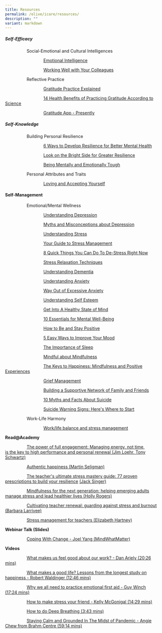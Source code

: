 ```yaml
---
title: Resources
permalink: /olive/icare/resources/
description: ""
variant: markdown
---
```

##### **Self-Efficacy**

&nbsp;&nbsp;&nbsp;&nbsp;&nbsp;&nbsp;&nbsp;&nbsp;&nbsp;&nbsp;&nbsp;&nbsp;&nbsp;&nbsp;&nbsp;&nbsp;&nbsp; Social-Emotional and Cultural Intelligences

&nbsp;&nbsp;&nbsp;&nbsp;&nbsp;&nbsp;&nbsp;&nbsp;&nbsp;&nbsp;&nbsp;&nbsp;&nbsp;&nbsp;&nbsp;&nbsp;&nbsp; &nbsp;&nbsp;&nbsp;&nbsp;&nbsp;&nbsp;&nbsp;&nbsp;&nbsp;&nbsp;&nbsp;&nbsp;&nbsp; [Emotional Intelligence](https://www.healthhub.sg/live-healthy/579/mental_health_emotional_intelligence_pdf)





&nbsp;&nbsp;&nbsp;&nbsp;&nbsp;&nbsp;&nbsp;&nbsp;&nbsp;&nbsp;&nbsp;&nbsp;&nbsp;&nbsp;&nbsp;&nbsp;&nbsp; &nbsp;&nbsp;&nbsp;&nbsp;&nbsp;&nbsp;&nbsp;&nbsp;&nbsp;&nbsp;&nbsp;&nbsp;&nbsp; [Working Well with Your Colleagues](https://www.healthhub.sg/live-healthy/592/workingwell-withyourcolleagues)

&nbsp;&nbsp;&nbsp;&nbsp;&nbsp;&nbsp;&nbsp;&nbsp;&nbsp;&nbsp;&nbsp;&nbsp;&nbsp;&nbsp;&nbsp;&nbsp;&nbsp; Reflective Practice

&nbsp;&nbsp;&nbsp;&nbsp;&nbsp;&nbsp;&nbsp;&nbsp;&nbsp;&nbsp;&nbsp;&nbsp;&nbsp;&nbsp;&nbsp;&nbsp;&nbsp; &nbsp;&nbsp;&nbsp;&nbsp;&nbsp;&nbsp;&nbsp;&nbsp;&nbsp;&nbsp;&nbsp;&nbsp;&nbsp; [Gratitude Practice Explained](http://ei.yale.edu/what-is-gratitude/)  

&nbsp;&nbsp;&nbsp;&nbsp;&nbsp;&nbsp;&nbsp;&nbsp;&nbsp;&nbsp;&nbsp;&nbsp;&nbsp;&nbsp;&nbsp;&nbsp;&nbsp; &nbsp;&nbsp;&nbsp;&nbsp;&nbsp;&nbsp;&nbsp;&nbsp;&nbsp;&nbsp;&nbsp;&nbsp;&nbsp; [14 Health Benefits of Practicing Gratitude According to Science](https://positivepsychology.com/benefits-of-gratitude/)

&nbsp;&nbsp;&nbsp;&nbsp;&nbsp;&nbsp;&nbsp;&nbsp;&nbsp;&nbsp;&nbsp;&nbsp;&nbsp;&nbsp;&nbsp;&nbsp;&nbsp; &nbsp;&nbsp;&nbsp;&nbsp;&nbsp;&nbsp;&nbsp;&nbsp;&nbsp;&nbsp;&nbsp;&nbsp;&nbsp; [Gratitude App - Presently](https://appadvice.com/app/presently-a-gratitude-journal/1474231565)  

##### Self-Knowledge


&nbsp;&nbsp;&nbsp;&nbsp;&nbsp;&nbsp;&nbsp;&nbsp;&nbsp;&nbsp;&nbsp;&nbsp;&nbsp;&nbsp;&nbsp;&nbsp;&nbsp; Building Personal Resilience

&nbsp;&nbsp;&nbsp;&nbsp;&nbsp;&nbsp;&nbsp;&nbsp;&nbsp;&nbsp;&nbsp;&nbsp;&nbsp;&nbsp;&nbsp;&nbsp;&nbsp; &nbsp;&nbsp;&nbsp;&nbsp;&nbsp;&nbsp;&nbsp;&nbsp;&nbsp;&nbsp;&nbsp;&nbsp;&nbsp; [6 Ways to Develop Resilience for Better Mental Health](https://www.healthhub.sg/live-healthy/575/mentalhealth_resilience)

&nbsp;&nbsp;&nbsp;&nbsp;&nbsp;&nbsp;&nbsp;&nbsp;&nbsp;&nbsp;&nbsp;&nbsp;&nbsp;&nbsp;&nbsp;&nbsp;&nbsp; &nbsp;&nbsp;&nbsp;&nbsp;&nbsp;&nbsp;&nbsp;&nbsp;&nbsp;&nbsp;&nbsp;&nbsp;&nbsp; [Look on the Bright Side for Greater Resilience](https://www.healthhub.sg/live-healthy/1755/look-on-the-bright-side-managing-setbacks)

&nbsp;&nbsp;&nbsp;&nbsp;&nbsp;&nbsp;&nbsp;&nbsp;&nbsp;&nbsp;&nbsp;&nbsp;&nbsp;&nbsp;&nbsp;&nbsp;&nbsp; &nbsp;&nbsp;&nbsp;&nbsp;&nbsp;&nbsp;&nbsp;&nbsp;&nbsp;&nbsp;&nbsp;&nbsp;&nbsp; [Being Mentally and Emotionally Tough](https://www.healthhub.sg/live-healthy/174/being_mentally_and_emotionally_tough)

&nbsp;&nbsp;&nbsp;&nbsp;&nbsp;&nbsp;&nbsp;&nbsp;&nbsp;&nbsp;&nbsp;&nbsp;&nbsp;&nbsp;&nbsp;&nbsp;&nbsp; Personal Attributes and Traits

&nbsp;&nbsp;&nbsp;&nbsp;&nbsp;&nbsp;&nbsp;&nbsp;&nbsp;&nbsp;&nbsp;&nbsp;&nbsp;&nbsp;&nbsp;&nbsp;&nbsp; &nbsp;&nbsp;&nbsp;&nbsp;&nbsp;&nbsp;&nbsp;&nbsp;&nbsp;&nbsp;&nbsp;&nbsp;&nbsp; [Loving and Accepting Yourself](https://www.healthhub.sg/live-healthy/438/loving_and_accepting_yourself)

#### Self-Management

&nbsp;&nbsp;&nbsp;&nbsp;&nbsp;&nbsp;&nbsp;&nbsp;&nbsp;&nbsp;&nbsp;&nbsp;&nbsp;&nbsp;&nbsp;&nbsp;&nbsp; Emotional/Mental Wellness

&nbsp;&nbsp;&nbsp;&nbsp;&nbsp;&nbsp;&nbsp;&nbsp;&nbsp;&nbsp;&nbsp;&nbsp;&nbsp;&nbsp;&nbsp;&nbsp;&nbsp; &nbsp;&nbsp;&nbsp;&nbsp;&nbsp;&nbsp;&nbsp;&nbsp;&nbsp;&nbsp;&nbsp;&nbsp;&nbsp; [Understanding Depression](https://academyofsingaporeteachers.moe.edu.sg/docs/librariesprovider8/icare-docs/mood.pdf?sfvrsn=e18115ff_2 "Mood")

&nbsp;&nbsp;&nbsp;&nbsp;&nbsp;&nbsp;&nbsp;&nbsp;&nbsp;&nbsp;&nbsp;&nbsp;&nbsp;&nbsp;&nbsp;&nbsp;&nbsp; &nbsp;&nbsp;&nbsp;&nbsp;&nbsp;&nbsp;&nbsp;&nbsp;&nbsp;&nbsp;&nbsp;&nbsp;&nbsp; [Myths and Misconceptions about Depression](https://www.healthhub.sg/live-healthy/509/mythsandmisconceptionsaboutdepression)

&nbsp;&nbsp;&nbsp;&nbsp;&nbsp;&nbsp;&nbsp;&nbsp;&nbsp;&nbsp;&nbsp;&nbsp;&nbsp;&nbsp;&nbsp;&nbsp;&nbsp; &nbsp;&nbsp;&nbsp;&nbsp;&nbsp;&nbsp;&nbsp;&nbsp;&nbsp;&nbsp;&nbsp;&nbsp;&nbsp; [Understanding Stress](https://academyofsingaporeteachers.moe.edu.sg/docs/librariesprovider8/icare-docs/stress.pdf?sfvrsn=8e2a431e_2 "Stress")

&nbsp;&nbsp;&nbsp;&nbsp;&nbsp;&nbsp;&nbsp;&nbsp;&nbsp;&nbsp;&nbsp;&nbsp;&nbsp;&nbsp;&nbsp;&nbsp;&nbsp; &nbsp;&nbsp;&nbsp;&nbsp;&nbsp;&nbsp;&nbsp;&nbsp;&nbsp;&nbsp;&nbsp;&nbsp;&nbsp; [Your Guide to Stress Management](https://www.healthhub.sg/live-healthy/175/beatstressguide)

&nbsp;&nbsp;&nbsp;&nbsp;&nbsp;&nbsp;&nbsp;&nbsp;&nbsp;&nbsp;&nbsp;&nbsp;&nbsp;&nbsp;&nbsp;&nbsp;&nbsp; &nbsp;&nbsp;&nbsp;&nbsp;&nbsp;&nbsp;&nbsp;&nbsp;&nbsp;&nbsp;&nbsp;&nbsp;&nbsp; [8 Quick Things You Can Do To De-Stress Right Now](https://www.healthhub.sg/live-healthy/1087/8-quick-things-you-can-do-to-de-stress-right-now)

&nbsp;&nbsp;&nbsp;&nbsp;&nbsp;&nbsp;&nbsp;&nbsp;&nbsp;&nbsp;&nbsp;&nbsp;&nbsp;&nbsp;&nbsp;&nbsp;&nbsp; &nbsp;&nbsp;&nbsp;&nbsp;&nbsp;&nbsp;&nbsp;&nbsp;&nbsp;&nbsp;&nbsp;&nbsp;&nbsp; [Stress Relaxation Techniques](https://www.healthhub.sg/live-healthy/435/stressrelaxationtechniques)

&nbsp;&nbsp;&nbsp;&nbsp;&nbsp;&nbsp;&nbsp;&nbsp;&nbsp;&nbsp;&nbsp;&nbsp;&nbsp;&nbsp;&nbsp;&nbsp;&nbsp; &nbsp;&nbsp;&nbsp;&nbsp;&nbsp;&nbsp;&nbsp;&nbsp;&nbsp;&nbsp;&nbsp;&nbsp;&nbsp; [Understanding Dementia](https://academyofsingaporeteachers.moe.edu.sg/docs/librariesprovider8/icare-docs/understanding-dementia.pdf?sfvrsn=9bb2038d_2 "Understanding Dementia")

&nbsp;&nbsp;&nbsp;&nbsp;&nbsp;&nbsp;&nbsp;&nbsp;&nbsp;&nbsp;&nbsp;&nbsp;&nbsp;&nbsp;&nbsp;&nbsp;&nbsp; &nbsp;&nbsp;&nbsp;&nbsp;&nbsp;&nbsp;&nbsp;&nbsp;&nbsp;&nbsp;&nbsp;&nbsp;&nbsp; [Understanding Anxiety](https://www.healthhub.sg/live-healthy/133/understandinganxiety)

&nbsp;&nbsp;&nbsp;&nbsp;&nbsp;&nbsp;&nbsp;&nbsp;&nbsp;&nbsp;&nbsp;&nbsp;&nbsp;&nbsp;&nbsp;&nbsp;&nbsp; &nbsp;&nbsp;&nbsp;&nbsp;&nbsp;&nbsp;&nbsp;&nbsp;&nbsp;&nbsp;&nbsp;&nbsp;&nbsp; [Way Out of Excessive Anxiety](https://academyofsingaporeteachers.moe.edu.sg/docs/librariesprovider8/icare-docs/way-out-of-excessive-anxiety.pdf?sfvrsn=db1a152f_2 "Way Out of Excessive Anxiety")

&nbsp;&nbsp;&nbsp;&nbsp;&nbsp;&nbsp;&nbsp;&nbsp;&nbsp;&nbsp;&nbsp;&nbsp;&nbsp;&nbsp;&nbsp;&nbsp;&nbsp; &nbsp;&nbsp;&nbsp;&nbsp;&nbsp;&nbsp;&nbsp;&nbsp;&nbsp;&nbsp;&nbsp;&nbsp;&nbsp; [Understanding Self Esteem](https://academyofsingaporeteachers.moe.edu.sg/docs/librariesprovider8/icare-docs/you-are-special_all-about-self-esteem.pdf?sfvrsn=ba46cc53_2 "You Are Special_All About Self Esteem")

&nbsp;&nbsp;&nbsp;&nbsp;&nbsp;&nbsp;&nbsp;&nbsp;&nbsp;&nbsp;&nbsp;&nbsp;&nbsp;&nbsp;&nbsp;&nbsp;&nbsp; &nbsp;&nbsp;&nbsp;&nbsp;&nbsp;&nbsp;&nbsp;&nbsp;&nbsp;&nbsp;&nbsp;&nbsp;&nbsp; [Get Into A Healthy State of Mind](https://academyofsingaporeteachers.moe.edu.sg/docs/librariesprovider8/icare-docs/get-into-a-healthy-state-of-mind-1.pdf?sfvrsn=e89460f9_2 "Get Into A Healthy State of Mind")

&nbsp;&nbsp;&nbsp;&nbsp;&nbsp;&nbsp;&nbsp;&nbsp;&nbsp;&nbsp;&nbsp;&nbsp;&nbsp;&nbsp;&nbsp;&nbsp;&nbsp; &nbsp;&nbsp;&nbsp;&nbsp;&nbsp;&nbsp;&nbsp;&nbsp;&nbsp;&nbsp;&nbsp;&nbsp;&nbsp; [10 Essentials for Mental Well-Being](https://www.healthhub.sg/live-healthy/1926/10-Essentials-for-Mental-Well-Being)

&nbsp;&nbsp;&nbsp;&nbsp;&nbsp;&nbsp;&nbsp;&nbsp;&nbsp;&nbsp;&nbsp;&nbsp;&nbsp;&nbsp;&nbsp;&nbsp;&nbsp; &nbsp;&nbsp;&nbsp;&nbsp;&nbsp;&nbsp;&nbsp;&nbsp;&nbsp;&nbsp;&nbsp;&nbsp;&nbsp; [How to Be and Stay Positive](https://www.healthhub.sg/live-healthy/427/how_to_be_and_stay_positive)

&nbsp;&nbsp;&nbsp;&nbsp;&nbsp;&nbsp;&nbsp;&nbsp;&nbsp;&nbsp;&nbsp;&nbsp;&nbsp;&nbsp;&nbsp;&nbsp;&nbsp; &nbsp;&nbsp;&nbsp;&nbsp;&nbsp;&nbsp;&nbsp;&nbsp;&nbsp;&nbsp;&nbsp;&nbsp;&nbsp; [5 Easy Ways to Improve Your Mood](https://www.healthhub.sg/live-healthy/229/5_easy_ways_to_brighten_your_day)

&nbsp;&nbsp;&nbsp;&nbsp;&nbsp;&nbsp;&nbsp;&nbsp;&nbsp;&nbsp;&nbsp;&nbsp;&nbsp;&nbsp;&nbsp;&nbsp;&nbsp; &nbsp;&nbsp;&nbsp;&nbsp;&nbsp;&nbsp;&nbsp;&nbsp;&nbsp;&nbsp;&nbsp;&nbsp;&nbsp; [The Importance of Sleep](https://www.healthhub.sg/live-healthy/1770/catch-your-zzzs-tips-for-a-better-nights-sleep)

&nbsp;&nbsp;&nbsp;&nbsp;&nbsp;&nbsp;&nbsp;&nbsp;&nbsp;&nbsp;&nbsp;&nbsp;&nbsp;&nbsp;&nbsp;&nbsp;&nbsp; &nbsp;&nbsp;&nbsp;&nbsp;&nbsp;&nbsp;&nbsp;&nbsp;&nbsp;&nbsp;&nbsp;&nbsp;&nbsp; [Mindful about Mindfulness](https://www.healthhub.sg/live-healthy/1193/mindful-about-mindfulness)

&nbsp;&nbsp;&nbsp;&nbsp;&nbsp;&nbsp;&nbsp;&nbsp;&nbsp;&nbsp;&nbsp;&nbsp;&nbsp;&nbsp;&nbsp;&nbsp;&nbsp; &nbsp;&nbsp;&nbsp;&nbsp;&nbsp;&nbsp;&nbsp;&nbsp;&nbsp;&nbsp;&nbsp;&nbsp;&nbsp; [The Keys to Happiness: Mindfulness and Positive Experiences](https://www.healthhub.sg/live-healthy/1453/top-up-your-happiness)

&nbsp;&nbsp;&nbsp;&nbsp;&nbsp;&nbsp;&nbsp;&nbsp;&nbsp;&nbsp;&nbsp;&nbsp;&nbsp;&nbsp;&nbsp;&nbsp;&nbsp; &nbsp;&nbsp;&nbsp;&nbsp;&nbsp;&nbsp;&nbsp;&nbsp;&nbsp;&nbsp;&nbsp;&nbsp;&nbsp; [Grief Management](https://www.healthhub.sg/live-healthy/273/grief_management)  

&nbsp;&nbsp;&nbsp;&nbsp;&nbsp;&nbsp;&nbsp;&nbsp;&nbsp;&nbsp;&nbsp;&nbsp;&nbsp;&nbsp;&nbsp;&nbsp;&nbsp; &nbsp;&nbsp;&nbsp;&nbsp;&nbsp;&nbsp;&nbsp;&nbsp;&nbsp;&nbsp;&nbsp;&nbsp;&nbsp; [Building a Supportive Network of Family and Friends](https://www.healthhub.sg/live-healthy/448/buildingasupportivenetwork)

&nbsp;&nbsp;&nbsp;&nbsp;&nbsp;&nbsp;&nbsp;&nbsp;&nbsp;&nbsp;&nbsp;&nbsp;&nbsp;&nbsp;&nbsp;&nbsp;&nbsp; &nbsp;&nbsp;&nbsp;&nbsp;&nbsp;&nbsp;&nbsp;&nbsp;&nbsp;&nbsp;&nbsp;&nbsp;&nbsp; [10 Myths and Facts About Suicide](https://www.sos.org.sg/blog/10-myths-and-facts-about-suicide)

&nbsp;&nbsp;&nbsp;&nbsp;&nbsp;&nbsp;&nbsp;&nbsp;&nbsp;&nbsp;&nbsp;&nbsp;&nbsp;&nbsp;&nbsp;&nbsp;&nbsp; &nbsp;&nbsp;&nbsp;&nbsp;&nbsp;&nbsp;&nbsp;&nbsp;&nbsp;&nbsp;&nbsp;&nbsp;&nbsp; [Suicide Warning Signs: Here's Where to Start](https://www.sos.org.sg/blog/suicide-warning-sign-here-where-to-start)

&nbsp;&nbsp;&nbsp;&nbsp;&nbsp;&nbsp;&nbsp;&nbsp;&nbsp;&nbsp;&nbsp;&nbsp;&nbsp;&nbsp;&nbsp;&nbsp;&nbsp; Work-Life Harmony

&nbsp;&nbsp;&nbsp;&nbsp;&nbsp;&nbsp;&nbsp;&nbsp;&nbsp;&nbsp;&nbsp;&nbsp;&nbsp;&nbsp;&nbsp;&nbsp;&nbsp; &nbsp;&nbsp;&nbsp;&nbsp;&nbsp;&nbsp;&nbsp;&nbsp;&nbsp;&nbsp;&nbsp;&nbsp;&nbsp; [Work/life balance and stress management](https://www.qld.gov.au/health/mental-health/lifestyle)

**Read@Academy**

&nbsp;&nbsp;&nbsp;&nbsp;&nbsp;&nbsp;&nbsp;&nbsp;&nbsp;&nbsp;&nbsp;&nbsp;&nbsp;&nbsp;&nbsp;&nbsp;&nbsp; [The power of full engagement: Managing energy, not time, is&nbsp;the&nbsp;key to high performance and personal renewal (Jim Loehr, Tony Schwartz)](https://readacademy.moe.edu.sg/cgi-bin/spydus.exe/FULL/WPAC/ALLENQ/303392/578349,1)

&nbsp;&nbsp;&nbsp;&nbsp;&nbsp;&nbsp;&nbsp;&nbsp;&nbsp;&nbsp;&nbsp;&nbsp;&nbsp;&nbsp;&nbsp;&nbsp;&nbsp; [Authentic happiness (Martin Seligman)](https://readacademy.moe.edu.sg/cgi-bin/spydus.exe/FULL/WPAC/ALLENQ/246711/187946,1)  

&nbsp;&nbsp;&nbsp;&nbsp;&nbsp;&nbsp;&nbsp;&nbsp;&nbsp;&nbsp;&nbsp;&nbsp;&nbsp;&nbsp;&nbsp;&nbsp;&nbsp; [The teacher's ultimate stress mastery guide: 77 proven prescriptions to build your&nbsp;resilience](https://readacademy.moe.edu.sg/cgi-bin/spydus.exe/FULL/WPAC/ALLENQ/303427/358230,8)&nbsp;[(Jack Singer)](https://readacademy.moe.edu.sg/cgi-bin/spydus.exe/FULL/WPAC/ALLENQ/303436/358230,9)  

&nbsp;&nbsp;&nbsp;&nbsp;&nbsp;&nbsp;&nbsp;&nbsp;&nbsp;&nbsp;&nbsp;&nbsp;&nbsp;&nbsp;&nbsp;&nbsp;&nbsp; [Mindfulness for the next generation: helping emerging adults manage&nbsp;stress&nbsp;and lead healthier lives (Holly Rogers)](https://readacademy.moe.edu.sg/cgi-bin/spydus.exe/FULL/WPAC/ALLENQ/303436/274953,5)

&nbsp;&nbsp;&nbsp;&nbsp;&nbsp;&nbsp;&nbsp;&nbsp;&nbsp;&nbsp;&nbsp;&nbsp;&nbsp;&nbsp;&nbsp;&nbsp;&nbsp; [Cultivating teacher renewal: guarding against&nbsp;stress&nbsp;and burnout (Barbara Larrivee)](https://readacademy.moe.edu.sg/cgi-bin/spydus.exe/FULL/WPAC/ALLENQ/303436/274953,5)

&nbsp;&nbsp;&nbsp;&nbsp;&nbsp;&nbsp;&nbsp;&nbsp;&nbsp;&nbsp;&nbsp;&nbsp;&nbsp;&nbsp;&nbsp;&nbsp;&nbsp; [Stress&nbsp;management for teachers (Elizabeth Hartney)](https://readacademy.moe.edu.sg/cgi-bin/spydus.exe/FULL/WPAC/ALLENQ/303436/467424,11)

**Webinar Talk (Slides)**

&nbsp;&nbsp;&nbsp;&nbsp;&nbsp;&nbsp;&nbsp;&nbsp;&nbsp;&nbsp;&nbsp;&nbsp;&nbsp;&nbsp;&nbsp;&nbsp;&nbsp; [Coping With Change - Joel Yang (MindWhatMatter)](/files/coping_with_change1.pdf)

**Videos**

&nbsp;&nbsp;&nbsp;&nbsp;&nbsp;&nbsp;&nbsp;&nbsp;&nbsp;&nbsp;&nbsp;&nbsp;&nbsp;&nbsp;&nbsp;&nbsp;&nbsp; [What makes us feel good about our work? - Dan Ariely&nbsp;(20:26 mins)](https://www.ted.com/talks/dan_ariely_what_makes_us_feel_good_about_our_work.html)

&nbsp;&nbsp;&nbsp;&nbsp;&nbsp;&nbsp;&nbsp;&nbsp;&nbsp;&nbsp;&nbsp;&nbsp;&nbsp;&nbsp;&nbsp;&nbsp;&nbsp; [What makes a good life? Lessons from the longest study on happiness -&nbsp;Robert Waldinger (12:46 mins)](https://www.ted.com/talks/robert_waldinger_what_makes_a_good_life_lessons_from_the_longest_study_on_happiness.html)

&nbsp;&nbsp;&nbsp;&nbsp;&nbsp;&nbsp;&nbsp;&nbsp;&nbsp;&nbsp;&nbsp;&nbsp;&nbsp;&nbsp;&nbsp;&nbsp;&nbsp; [Why we all need to practice emotional first aid - Guy Winch (17:24 mins)](https://www.ted.com/talks/guy_winch_the_case_for_emotional_hygiene.html)

&nbsp;&nbsp;&nbsp;&nbsp;&nbsp;&nbsp;&nbsp;&nbsp;&nbsp;&nbsp;&nbsp;&nbsp;&nbsp;&nbsp;&nbsp;&nbsp;&nbsp; [How to make stress your friend - Kelly McGonigal (14:29 mins)](https://www.ted.com/talks/kelly_mcgonigal_how_to_make_stress_your_friend)

&nbsp;&nbsp;&nbsp;&nbsp;&nbsp;&nbsp;&nbsp;&nbsp;&nbsp;&nbsp;&nbsp;&nbsp;&nbsp;&nbsp;&nbsp;&nbsp;&nbsp; [How to do Deep Breathing (3:43 mins)](https://www.youtube.com/watch?time_continue=22&amp;v=EYQsRBNYdPk&amp;feature=emb_logo)

&nbsp;&nbsp;&nbsp;&nbsp;&nbsp;&nbsp;&nbsp;&nbsp;&nbsp;&nbsp;&nbsp;&nbsp;&nbsp;&nbsp;&nbsp;&nbsp;&nbsp; [Staying Calm and Grounded In The Midst of Pandemic - Angie Chew from Brahm Centre (59:14 mins)](https://youtu.be/BXtov6Lc5C8)